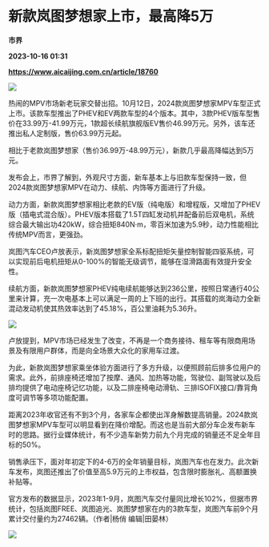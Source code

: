 # 新款岚图梦想家上市，最高降5万
**市界**

**2023-10-16 01:31**

**https://www.aicaijing.com.cn/article/18760**

![](https://cdn.aicaijing.com.cn/img/dd4bfa40-68d9-11ee-88c1-1f2614f25468/JPEG)

热闹的MPV市场新老玩家交替出招。10月12日，2024款岚图梦想家MPV车型正式上市。该款车型推出了PHEV和EV两款车型的4个版本。其中，3款PHEV版车型售价在33.99万-41.99万元，1款超长续航旗舰版EV售价46.99万元。另外，该车还推出私人定制版，售价63.99万元起。

相比于老款岚图梦想家（售价36.99万-48.99万元），新款几乎最高降幅达到5万元。

发布会上，市界了解到，外观尺寸方面，新车基本上与旧款车型保持一致，但2024款岚图梦想家MPV在动力、续航、内饰等方面进行了升级。

动力方面，新款岚图梦想家相比老款的EV版（纯电版）和增程版，又增加了PHEV版（插电式混合版）。PHEV版本搭载了1.5T四缸发动机并配备前后双电机，系统综合最大输出功420kW，综合扭矩840N·m，零百米加速为5.9秒，动力性能相比传统MPV而言，更强劲。

岚图汽车CEO卢放表示，新岚图梦想家全系标配扭矩矢量控制智能四驱系统，可以实现前后电机扭矩从0-100%的智能无级调节，能够在湿滑路面有效提升安全性。

续航方面，新款岚图梦想家PHEV纯电续航能够达到236公里，按照日常通行40公里来计算，充一次电基本上可以满足一周的上下班的出行。其搭载的岚海动力全新混动发动机使其热效率达到了45.18%，百公里油耗为5.36升。

![](https://p3-sign.toutiaoimg.com/tos-cn-i-6w9my0ksvp/68e03290867643ac91fdf2f8ba2f1d29~tplv-tt-origin-asy2:5aS05p2hQOW4gueVjOinguWvnw==.image?_iz=58558&from=article.pc_detail&x-expires=1697704150&x-signature=mvomfF4JnsJaCrQ9Pf4IYpqy1Wg%3D)

卢放提到，MPV市场已经发生了改变，不再是一个商务接待、租车等有限商用场景及有限用户群体，而是向全场景大众化的家用车过渡。

为此，新款岚图梦想家乘坐体验方面进行了多方升级，以便照顾前后排多位用户的需求。此外，前排座椅还增加了按摩、通风、加热等功能，驾驶位、副驾驶以及后排均提供了电动座椅记忆功能，以及二排座椅电动滑轨、三排ISOFIX接口/靠背角度可调节等多项功能配置。

距离2023年收官还有不到3个月，各家车企都使出浑身解数提高销量。2024款岚图梦想家MPV车型可以明显看到在降价增配。而这也是当前大部分车企发布新车时的思路。据行业媒体统计，有不少造车新势力前九个月完成的销量还不足全年目标的50%。

销售承压下，面对年初定下的4-6万的全年销量目标，岚图汽车也在发力。此次新车发布，岚图还推出了价值至高5.9万元的上市权益，包含限时膨胀礼、高额置换补贴等。

官方发布的数据显示，2023年1-9月，岚图汽车交付量同比增长102%，但据市界统计，包括岚图FREE、岚图追光、岚图梦想家在内的3款车型，岚图汽车前9个月累计交付量约为27462辆。（作者|杨俏 编辑|田晏林）

![](https://p3-sign.toutiaoimg.com/tos-cn-i-6w9my0ksvp/a61e5a3fdc8b47dfb9d0a9456c57de5b~tplv-tt-origin-asy2:5aS05p2hQOW4gueVjOinguWvnw==.image?_iz=58558&from=article.pc_detail&x-expires=1697704150&x-signature=gZaowQQO4htOoYa0RYH5ROMqoaM%3D)